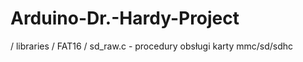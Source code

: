 Arduino-Dr.-Hardy-Project
=========================

/ libraries / FAT16 / sd_raw.c - procedury obsługi karty mmc/sd/sdhc
